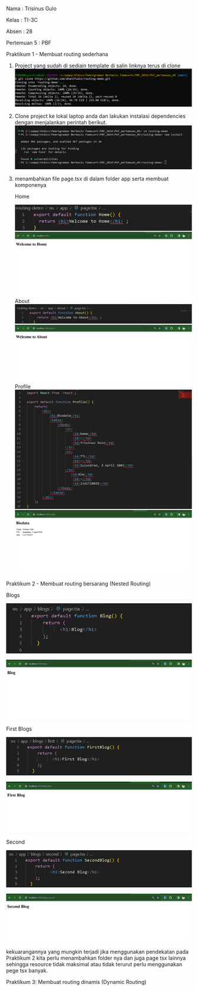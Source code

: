 Nama : Trisinus Gulo

Kelas : TI-3C

Absen : 28

Pertemuan 5 : PBF

Praktikum 1 - Membuat routing sederhana

1. Project yang sudah di sediain template di salin linknya terus di clone
   ![test](img/Langkah1_Prak1.png)

2. Clone project ke lokal laptop anda dan lakukan instalasi dependencies dengan menjalankan perintah berikut.
   ![test](img/Langkah2_Prak%202.png)

3. menambahkan file page.tsx di dalam folder app serta membuat komponenya
   
     Home
     
     ![test](img/home.png)
     ![test](img/hasil%20home.png)
      About
     ![test](img/About.png)
     ![test](img/Hasil%20About.png)
     Profile
     ![test](img/profile.png)
     ![test](img/hasil%20profile.png)

 Praktikum 2 - Membuat routing bersarang (Nested Routing)
   
   Blogs

   ![test](img/blogs1.png)

   ![test](img/blogs.png)
   
   First Blogs

   ![test](img/first.png)

   ![test](img/hasil%20first.png)
   
   Second 
   
   ![test](img/Second.png)

   ![etst](img/hasil%20second.png) 
   
   kekuarangannya  yang mungkin terjadi jika menggunakan pendekatan pada Praktikum 2 kita perlu menambahkan folder nya dan juga page tsx lainnya sehingga resource tidak maksimal atau tidak terurut perlu menggunakan pege tsx banyak.

   Praktikum 3: Membuat routing dinamis (Dynamic Routing)
      




